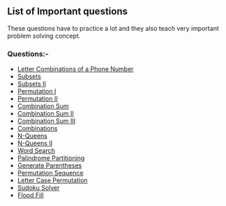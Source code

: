 ## List of Important questions

These questions have to practice a lot and they also teach very important problem 
solving concept.

### Questions:-
- [Letter Combinations of a Phone Number](LetterCombinationsofaPhoneNumber.java)
- [Subsets](Subsets.java)
- [Subsets II](SubsetsII.java)
- [Permutation I](PermutationsI.java)
- [Permutation II](PermutationsII.java)
- [Combination Sum](CombinationSum.java)
- [Combination Sum II](CombinationSumII.java)
- [Combination Sum III](CombinationSumIII.java)
- [Combinations](Combinations.java)
- [N-Queens](N-Queens.java)
- [N-Queens II](N-QueensII.java)
- [Word Search](WordSearch.java)
- [Palindrome Partitioning](PalindromePartitioning.java)
- [Generate Parentheses](GenerateParentheses.java)
- [Permutation Sequence](PermutationSequence.java)
- [Letter Case Permutation](LetterCasePermutation.java)
- [Sudoku Solver](SudokuSolver.java)
- [Flood Fill](FloodFill.java)
